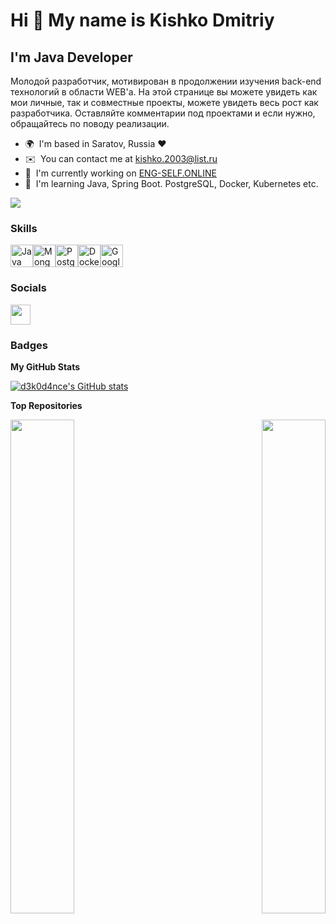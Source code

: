 Hi 👋 My name is Kishko Dmitriy
======================================================================================================================================

I'm Java Developer
------------------

Молодой разработчик, мотивирован в продолжении изучения back-end технологий в области WEB'а. На этой странице вы можете увидеть как мои личные, так и совместные проекты, можете увидеть весь рост как разработчика. Оставляйте комментарии под проектами и если нужно, обращайтесь по поводу реализации.

* 🌍  I'm based in Saratov, Russia ❤️
* ✉️  You can contact me at [kishko.2003@list.ru](mailto:kishko.2003@list.ru)
* 🚀  I'm currently working on [ENG-SELF.ONLINE](https://github.com/ENG-SELF-ONLINE)
* 🧠  I'm learning Java, Spring Boot. PostgreSQL, Docker, Kubernetes etc.

<a href="https://www.github.com/d3k0d4nce" target="_blank" rel="noreferrer"><img
src="https://img.shields.io/github/followers/d3k0d4nce?logo=github&style=for-the-badge&color=a855f7&labelColor=181824" /></a>

### Skills


<p align="left">
<a href="https://www.oracle.com/java/" target="_blank" rel="noreferrer"><img src="https://raw.githubusercontent.com/danielcranney/readme-generator/main/public/icons/skills/java-colored.svg" width="36" height="36" alt="Java" /></a><a href="https://www.mongodb.com/" target="_blank" rel="noreferrer"><img src="https://raw.githubusercontent.com/danielcranney/readme-generator/main/public/icons/skills/mongodb-colored.svg" width="36" height="36" alt="MongoDB" /></a><a href="https://www.postgresql.org/" target="_blank" rel="noreferrer"><img src="https://raw.githubusercontent.com/danielcranney/readme-generator/main/public/icons/skills/postgresql-colored.svg" width="36" height="36" alt="PostgreSQL" /></a><a href="https://www.docker.com/" target="_blank" rel="noreferrer"><img src="https://raw.githubusercontent.com/danielcranney/readme-generator/main/public/icons/skills/docker-colored.svg" width="36" height="36" alt="Docker" /></a><a href="https://cloud.google.com/" target="_blank" rel="noreferrer"><img src="https://raw.githubusercontent.com/danielcranney/readme-generator/main/public/icons/skills/googlecloud-colored.svg" width="36" height="36" alt="Google Cloud" /></a>
</p>


### Socials

<p align="left"> <a href="https://www.github.com/d3k0d4nce" target="_blank" rel="noreferrer"> <picture> <source media="(prefers-color-scheme: dark)" srcset="https://raw.githubusercontent.com/danielcranney/readme-generator/main/public/icons/socials/github-dark.svg" /> <source media="(prefers-color-scheme: light)" srcset="https://raw.githubusercontent.com/danielcranney/readme-generator/main/public/icons/socials/github.svg" /> <img src="https://raw.githubusercontent.com/danielcranney/readme-generator/main/public/icons/socials/github.svg" width="32" height="32" /> </picture> </a></p>

### Badges

<b>My GitHub Stats</b>

<a href="http://www.github.com/d3k0d4nce"><img src="https://github-readme-stats.vercel.app/api?username=d3k0d4nce&show_icons=true&hide=&count_private=true&title_color=ec4899&text_color=ffffff&icon_color=a855f7&bg_color=181824&hide_border=true&show_icons=true" alt="d3k0d4nce's GitHub stats" /></a>

<b>Top Repositories</b>

<div width="100%" align="center"><a href="https://github.com/d3k0d4nce/WeatherData" align="left"><img align="left" width="45%" src="https://github-readme-stats.vercel.app/api/pin/?username=d3k0d4nce&repo=WeatherData&title_color=ec4899&text_color=ffffff&icon_color=a855f7&bg_color=181824&hide_border=true&locale=en" /></a><a href="https://github.com/d3k0d4nce/TaskManager" align="right"><img align="right" width="45%" src="https://github-readme-stats.vercel.app/api/pin/?username=d3k0d4nce&repo=TaskManager&title_color=ec4899&text_color=ffffff&icon_color=a855f7&bg_color=181824&hide_border=true&locale=en" /></a></div><br /><br /><br /><br /><br /><br /><br />

